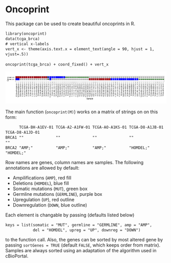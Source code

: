 # Oncoprint

This package can be used to create beautiful oncoprints in R. 

```
library(oncoprint)
data(tcga_brca)
# vertical x-labels
vert_x <- theme(axis.text.x = element_text(angle = 90, hjust = 1, vjust=.5))

oncoprint(tcga_brca) + coord_fixed() + vert_x
```

![oncoprint-example](oncoprint-example.png)

The main function (`oncoprint(M)`) works on a matrix of strings on on this form: 

```
      TCGA-BH-A1EV-01 TCGA-A2-A1FW-01 TCGA-AO-A1KS-01 TCGA-D8-A1JB-01 TCGA-D8-A1JD-01
BRCA1 ""              ""              ""              ""              ""             
BRCA2 "AMP;"          "AMP;"          "AMP;"          "HOMDEL;"       "HOMDEL;"      
```

Row names are genes, column names are samples. The following annotations are allowed by default: 

* Ampilifications (`AMP`), red fill
* Deletions (`HOMDEL`), blue fill
* Somatic mutations (`MUT`), green box
* Germline mutations (`GERMLINE`), purple box
* Upregulation (`UP`), red outline
* Downregulation (`DOWN`, blue outline)

Each element is changable by passing (defaults listed below)
```
keys = list(somatic = "MUT", germline = "GERMLINE", amp = "AMP",
            del = "HOMDEL", upreg = "UP", downreg = "DOWN")
```
to the function call. Also, the genes can be sorted by most altered gene by passing `sortGenes = TRUE` (default `FALSE`, which keeps order from matrix). Samples are always sorted using an adaptation of the algorithm used in cBioPortal. 
